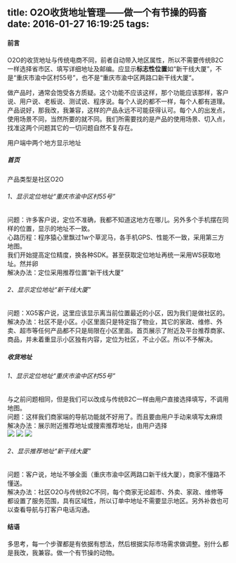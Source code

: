 title: O2O收货地址管理——做一个有节操的码畜  
date: 2016-01-27 16:19:25
tags:
---
#### 前言  
O2O的收货地址与传统电商不同，前者自动带入地区属性，所以不需要传统B2C一样选择省市区、填写详细地址及邮编。应显示**标志性位置**如“新干线大厦”，不是“重庆市渝中区村55号”，也不是“重庆市渝中区两路口新干线大厦“。  

做产品时，通常会饱受各方质疑。这个功能不应该这样，那个功能应该那样，客户说、用户说、老板说、测试说、程序说。每个人说的都不一样，每个人都有道理。产品说好，那我改，我兼容，这样的产品永远不可能获得认可。每个人的出发点，使用场景不同，当然所要的就不同。我们所需要找的是产品的使用场景、切入点，找准这两个问题其它的一切问题自然不复存在。   

用户端中两个地方显示地址  

<!--more-->  

##### 首页  
  产品类型是社区O2O
###### 1、显示定位地址“重庆市渝中区村55号”  
   问题：许多客户说，定位不准确，我都不知道这地方在哪儿。另外多个手机摆在同样的位置，显示的地址不一致。  
   心路历程：程序猿心里飘过1w个草泥马，各手机GPS、性能不一致，采用第三方地图。  
   我们开始提高定位精度，换各种SDK。甚至获取定位地址再统一采用WS获取地址。然并卵  
   解决办法：定位采用推荐位置“新干线大厦”
   
###### 2、显示定位地址“新干线大厦”  
   问题：XG5客户说，这里应该显示离当前位置最近的小区，因为我们是做社区的。  
   解决办法：社区不是小区。小区里面只是特定指了物业，其它的家政、维修、外卖、超市等任何产品都不只是局限在小区里面。首页展示了附近及平台推荐商家、商品，并未着重显示小区独有内容，定位为社区，不止小区。所以不予解决。  
   
##### 收货地址  
###### 1、显示定位地址“重庆市渝中区村55号”  
与之前问题相同，但是我们可以改成与传统B2C一样由用户直接选择填写，不调用地图。  
问题：这样我们商家端的导航功能就不好用了。而且要由用户手动来填写太麻烦  
解决办法：展示附近推荐地址或搜索推荐地址，由用户选择  
![](/css/images/20160127_o2oAddressAdd.webp)
![](/css/images/20160127_o2oAddressMap.webp)
![](/css/images/20160127_o2oAddressSearch.webp)  
   
###### 2、显示推荐地址“新干线大厦”  
   问题：客户说，地址不够全面（重庆市渝中区两路口新干线大厦），商家不懂路不懂送。  
   解决办法：社区O2O与传统B2C不同，每个商家无论超市、外卖、家政、维修等都设置了服务范围，具有区域性，所以订单中地址不需要显示地区。另外补救也可以查看导航与打客户电话沟通。 

#### 结语  
多思考，每一个步骤都是有依据有想法，然后根据实际市场需求做调整。别什么都是我改，我兼容。做一个有节操的动物。